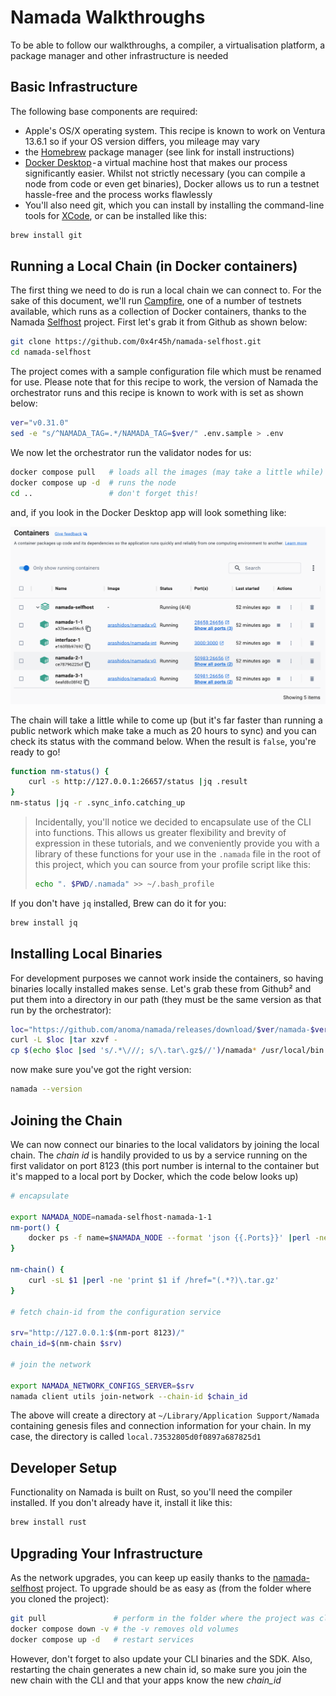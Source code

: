 # Namada Walkthroughs

To be able to follow our walkthroughs, a compiler, a virtualisation platform, a package manager and other infrastructure is needed

## Basic Infrastructure

The following base components are required:

* Apple's OS/X operating system. This recipe is known to work on Ventura 13.6.1 so if your OS version differs, you mileage may vary
* the [Homebrew](https://brew.sh) package manager (see link for install instructions)
* [Docker Desktop](https://www.docker.com/products/docker-desktop/) - a virtual machine host that makes our process significantly easier. Whilst not strictly necessary (you can compile a node from code or even get binaries), Docker allows us to run a testnet hassle-free and the process works flawlessly
* You'll also need git, which you can install by installing the command-line tools for [XCode](https://developer.apple.com/xcode/), or can be installed like this:
```bash
brew install git
```

## Running a Local Chain (in Docker containers)

The first thing we need to do is run a local chain we can connect to. For the sake of this document, we'll run [Campfire](https://knowabl.notion.site/Campfire-testnet-5e4c1df53ab64b818a55bfcf36ccc550), one of a number of testnets available, which runs as a collection of Docker containers, thanks to the Namada [Selfhost](https://github.com/0x4r45h/namada-selfhost) project. First let's grab it from Github as shown below:

```bash
git clone https://github.com/0x4r45h/namada-selfhost.git
cd namada-selfhost
```

The project comes with a sample configuration file which must be renamed for use.  Please note that for this recipe to work, the version of Namada the orchestrator runs and this recipe is known to work with is set as shown below:

```bash
ver="v0.31.0"
sed -e "s/^NAMADA_TAG=.*/NAMADA_TAG=$ver/" .env.sample > .env
```

We now let the orchestrator run the validator nodes for us:

```bash
docker compose pull   # loads all the images (may take a little while)
docker compose up -d  # runs the node
cd ..                 # don't forget this!
```

and, if you look in the Docker Desktop app will look something like:

![image](poc-namada-tx-docker.png)

The chain will take a little while to come up (but it's far faster than running a public network which make take a much as 20 hours to sync) and you can check its status with the command below. When the result is `false`, you're ready to go!

```bash
function nm-status() {
    curl -s http://127.0.0.1:26657/status |jq .result
}
nm-status |jq -r .sync_info.catching_up
```

> Incidentally, you'll notice we decided to encapsulate use of the CLI into functions.  This allows us greater flexibility and brevity of expression in these tutorials, and we conveniently provide you with a library of these functions for your use in the `.namada` file in the root of this project, which you can source from your profile script like this:
> ```bash
> echo ". $PWD/.namada" >> ~/.bash_profile
> ```

If you don't have `jq` installed, Brew can do it for you:

```bash
brew install jq
```

## Installing Local Binaries

For development purposes we cannot work inside the containers, so having binaries locally installed makes sense. Let's grab these from Github² and put them into a directory in our path (they must be the same version as that run by the orchestrator):

```bash
loc="https://github.com/anoma/namada/releases/download/$ver/namada-$ver-Darwin-x86_64.tar.gz"
curl -L $loc |tar xzvf -
cp $(echo $loc |sed 's/.*\///; s/\.tar\.gz$//')/namada* /usr/local/bin
```

now make sure you've got the right version:

```bash
namada --version
```

## Joining the Chain

We can now connect our binaries to the local validators by joining the local chain. The _chain id_ is handily provided to us by a service running on the first validator on port 8123 (this port number is internal to the container but it's mapped to a local port by Docker, which the code below looks up)

```bash
# encapsulate

export NAMADA_NODE=namada-selfhost-namada-1-1
nm-port() {
    docker ps -f name=$NAMADA_NODE --format 'json {{.Ports}}' |perl -ne '/:(\d+)->'$1'/; print $1'
}

nm-chain() {
    curl -sL $1 |perl -ne 'print $1 if /href="(.*?)\.tar.gz'
}

# fetch chain-id from the configuration service

srv="http://127.0.0.1:$(nm-port 8123)/"
chain_id=$(nm-chain $srv)

# join the network

export NAMADA_NETWORK_CONFIGS_SERVER=$srv
namada client utils join-network --chain-id $chain_id
```

The above will create a directory at `~/Library/Application Support/Namada` containing genesis files and connection information for your chain. In my case, the directory is called `local.73532805d0f0897a687825d1`

## Developer Setup

Functionality on Namada is built on Rust, so you'll need the compiler installed. If you don't already have it, install it like this:

```bash
brew install rust
```

## Upgrading Your Infrastructure

As the network upgrades, you can keep up easily thanks to the [namada-selfhost](https://medium.com/r/?url=https%3A%2F%2Fgithub.com%2F0x4r45h%2Fnamada-selfhost) project. To upgrade should be as easy as (from the folder where you cloned the project):
```bash
git pull               # perform in the folder where the project was cloned
docker compose down -v # the -v removes old volumes
docker compose up -d   # restart services
```

However, don't forget to also update your CLI binaries and the SDK.  Also, restarting the chain generates a new chain id, so make sure you join the new chain with the CLI and that your apps know the new _chain_id_
